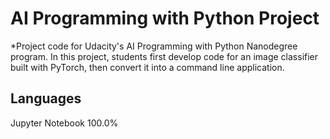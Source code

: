 # AI Programming with Python Project

*Project code for Udacity's AI Programming with Python Nanodegree program. In this project, students first develop code for an image classifier built with PyTorch, then convert it into a command line application.


## Languages
Jupyter Notebook
100.0%
